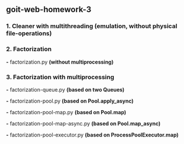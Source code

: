## goit-web-homework-3

### 1. Cleaner with multithreading (emulation, without physical file-operations)

### 2. Factorization
**-** factorization.py **(without multiprocessing)**

### 3. Factorization with multiprocessing

**-** factorization-queue.py **(based on two Queues)**

**-** factorization-pool.py **(based on Pool.apply_async)**

**-** factorization-pool-map.py **(based on Pool.map)**

**-** factorization-pool-map-async.py **(based on Pool.map_async)**

**-** factorization-pool-executor.py **(based on ProcessPoolExecutor.map)**
